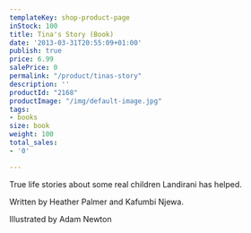 ```yaml
---
templateKey: shop-product-page
inStock: 100
title: Tina's Story (Book)
date: '2013-03-31T20:55:09+01:00'
publish: true
price: 6.99
salePrice: 0
permalink: "/product/tinas-story"
description: ''
productId: "2168"
productImage: "/img/default-image.jpg"
tags:
- books
size: book
weight: 100
total_sales:
- '0'

---
```

True life stories about some real children Landirani has helped.

Written by Heather Palmer and Kafumbi Njewa.

Illustrated by Adam Newton